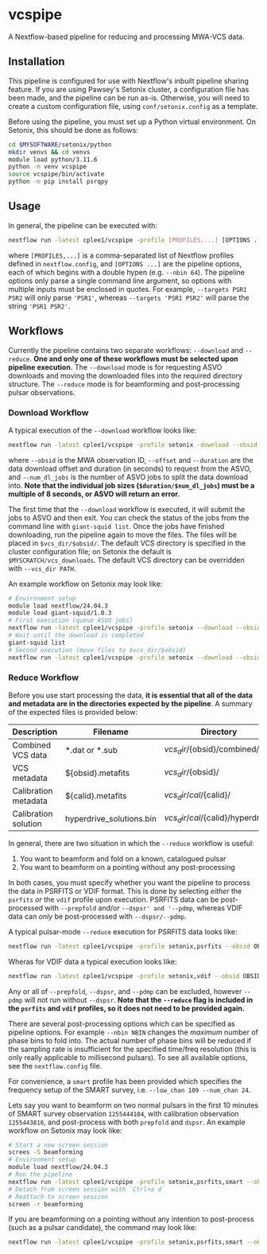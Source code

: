 # vcspipe
A Nextflow-based pipeline for reducing and processing MWA-VCS data.

## Installation
This pipeline is configured for use with Nextflow's inbuilt pipeline sharing feature. If you are using Pawsey's Setonix cluster, a configuration file has been made, and the pipeline can be run as-is. Otherwise, you will need to create a custom configuration file, using `conf/setonix.config` as a template.

Before using the pipeline, you must set up a Python virtual environment. On Setonix, this should be done as follows:
```bash
cd $MYSOFTWARE/setonix/python
mkdir venvs && cd venvs
module load python/3.11.6
python -m venv vcspipe
source vcspipe/bin/activate
python -m pip install psrqpy
```

## Usage
In general, the pipeline can be executed with:
```bash
nextflow run -latest cplee1/vcspipe -profile [PROFILES,...] [OPTIONS ...]
```
where `[PROFILES,...]` is a comma-separated list of Nextflow profiles defined in `nextflow.config`, and `[OPTIONS ...]` are the pipeline options, each of which begins with a double hypen (e.g. `--nbin 64`). The pipeline options only parse a single command line argument, so options with multiple inputs must be enclosed in quotes. For example, `--targets PSR1 PSR2` will only parse `'PSR1'`, whereas `--targets 'PSR1 PSR2'` will parse the string `'PSR1 PSR2'`.

## Workflows
Currently the pipeline contains two separate workflows: `--download` and `--reduce`. **One and only one of these workflows must be selected upon pipeline execution.** The `--download` mode is for requesting ASVO downloads and moving the downloaded files into the required directory structure. The `--reduce` mode is for beamforming and post-processing pulsar observations.

### Download Workflow
A typical execution of the `--download` workflow looks like:
```bash
nextflow run -latest cplee1/vcspipe -profile setonix -download --obsid OBSID --offset OFFSET --duration DURATION --num_dl_jobs NUMJOBS
```
where `--obsid` is the MWA observation ID, `--offset` and `--duration` are the data download offset and duration (in seconds) to request from the ASVO, and `--num_dl_jobs` is the number of ASVO jobs to split the data download into. **Note that the individual job sizes (`$duration/$num_dl_jobs`) must be a multiple of 8 seconds, or ASVO will return an error.**

The first time that the `--download` workflow is executed, it will submit the jobs to ASVO and then exit. You can check the status of the jobs from the command line with `giant-squid list`. Once the jobs have finished downloading, run the pipeline again to move the files. The files will be placed in `$vcs_dir/$obsid/`. The default VCS directory is specified in the cluster configuration file; on Setonix the default is `$MYSCRATCH/vcs_downloads`. The default VCS directory can be overridden with `--vcs_dir PATH`.

An example workflow on Setonix may look like:
```bash
# Environment setup
module load nextflow/24.04.3
module load giant-squid/1.0.3
# First execution (queue ASVO jobs)
nextflow run -latest cplee1/vcspipe -profile setonix --download --obsid 1267459328 --offset 0 --duration 1200 --num_dl_jobs 2
# Wait until the download is completed
giant-squid list
# Second execution (move files to $vcs_dir/$obsid)
nextflow run -latest cplee1/vcspipe -profile setonix --download --obsid 1267459328 --offset 0 --duration 1200 --num_dl_jobs 2
```

### Reduce Workflow
Before you use start processing the data, **it is essential that all of the data and metadata are in the directories expected by the pipeline**. A summary of the expected files is provided below:

| Description          | Filename                 | Directory                           |
|----------------------|--------------------------|-------------------------------------|
| Combined VCS data    | *.dat or *.sub           | ${vcs_dir}/${obsid}/combined/       |
| VCS metadata         | ${obsid}.metafits        | ${vcs_dir}/${obsid}/                |
| Calibration metadata | ${calid}.metafits        | ${vcs_dir}/cal/${calid}/            |
| Calibration solution | hyperdrive_solutions.bin | ${vcs_dir}/cal/${calid}/hyperdrive/ |

In general, there are two situation in which the `--reduce` workflow is useful:

1. You want to beamform and fold on a known, catalogued pulsar
2. You want to beamform on a pointing without any post-processing

In both cases, you must specify whether you want the pipeline to process the data in PSRFITS or VDIF format. This is done by selecting _either_ the `psrfits` _or_ the `vdif` profile upon execution. PSRFITS data can be post-processed with `--prepfold` and/or `--dspsr' and '--pdmp`, whereas VDIF data can _only_ be post-processed with `--dspsr/--pdmp`.

A typical pulsar-mode `--reduce` execution for PSRFITS data looks like:
```bash
nextflow run -latest cplee1/vcspipe -profile setonix,psrfits --obsid OBSID --low_chan LOWCHAN --num_chan NUMCHAN --calid CALID --prepfold --dspsr --pdmp
```
Wheras for VDIF data a typical execution looks like:
```bash
nextflow run -latest cplee1/vcspipe -profile setonix,vdif --obsid OBSID --low_chan LOWCHAN --num_chan NUMCHAN --calid CALID --dspsr --pdmp
```
Any or all of `--prepfold`, `--dspsr`, and `--pdmp` can be excluded, however `--pdmp` will not run without `--dspsr`. **Note that the `--reduce` flag is included in the `psrfits` and `vdif` profiles, so it does not need to be provided again.**

There are several post-processing options which can be specified as pipeline options. For example `--nbin NBIN` changes the _maximum_ number of phase bins to fold into. The actual number of phase bins will be reduced if the sampling rate is insufficient for the specified time/freq resolution (this is only really applicable to millisecond pulsars). To see all available options, see the `nextflow.config` file.

For convenience, a `smart` profile has been provided which specifies the frequency setup of the SMART survey, i.e. `--low_chan 109 --num_chan 24`.

Lets say you want to beamform on two normal pulsars in the first 10 minutes of SMART survey observation `1255444104`, with calibration observation `1255443816`, and post-process with both `prepfold` and `dspsr`. An example workflow on Setonix may look like:
```bash
# Start a new screen session
screes -S beamforming
# Environment setup
module load nextflow/24.04.3
# Run the pipeline
nextflow run -latest cplee1/vcspipe -profile setonix,psrfits,smart --obsid 1255444104 --calid 1255443816 --targets 'J0034-0721@0-600 J0036-1033@0-600' --prepfold --dspsr --pdmp
# Detach from screen session with `Ctrl+a d`
# Reattach to screen session
screen -r beamforming
```

If you are beamforming on a pointing without any intention to post-process (such as a pulsar candidate), the command may look like:
```bash
nextflow run -latest cplee1/vcspipe -profile setonix,psrfits,smart --obsid 1255444104 --calid 1255443816 --targets '00:34:08.87_-07:21:53.40@0-600 00:36:15.01_-10:33:14.2@0-600'
```